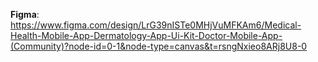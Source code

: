 **Figma**: https://www.figma.com/design/LrG39nISTe0MHjVuMFKAm6/Medical-Health-Mobile-App-Dermatology-App-Ui-Kit-Doctor-Mobile-App-(Community)?node-id=0-1&node-type=canvas&t=rsngNxieo8ARj8U8-0
